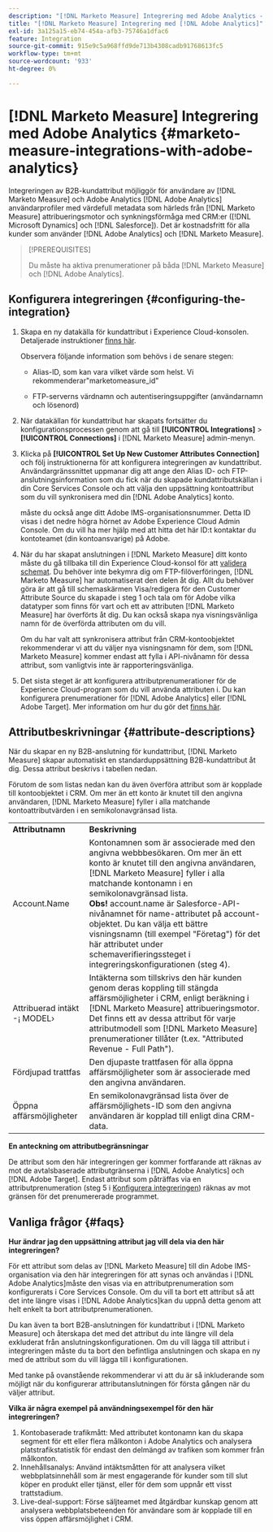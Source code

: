```yaml
---
description: "[!DNL Marketo Measure] Integrering med Adobe Analytics - [!DNL Marketo Measure]"
title: "[!DNL Marketo Measure] Integrering med [!DNL Adobe Analytics]"
exl-id: 3a125a15-eb74-454a-afb3-75746a1dfac6
feature: Integration
source-git-commit: 915e9c5a968ffd9de713b4308cadb91768613fc5
workflow-type: tm+mt
source-wordcount: '933'
ht-degree: 0%

---
```


# [!DNL Marketo Measure] Integrering med Adobe Analytics {#marketo-measure-integrations-with-adobe-analytics}

Integreringen av B2B-kundattribut möjliggör för användare av [!DNL Marketo Measure] och Adobe Analytics [!DNL Adobe Analytics] användarprofiler med värdefull metadata som härleds från [!DNL Marketo Measure] attribueringsmotor och synkningsförmåga med CRM:er ([!DNL Microsoft Dynamics] och [!DNL Salesforce]). Det är kostnadsfritt för alla kunder som använder [!DNL Adobe Analytics] och [!DNL Marketo Measure].

>[!PREREQUISITES]
>
>Du måste ha aktiva prenumerationer på båda [!DNL Marketo Measure] och [!DNL Adobe Analytics].

## Konfigurera integreringen {#configuring-the-integration}

1. Skapa en ny datakälla för kundattribut i Experience Cloud-konsolen. Detaljerade instruktioner [finns här](https://experienceleague.adobe.com/docs/core-services/interface/services/customer-attributes/t-crs-usecase.html).

   Observera följande information som behövs i de senare stegen:

   * Alias-ID, som kan vara vilket värde som helst. Vi rekommenderar&quot;marketomeasure_id&quot;

   * FTP-serverns värdnamn och autentiseringsuppgifter (användarnamn och lösenord)

1. När datakällan för kundattribut har skapats fortsätter du konfigurationsprocessen genom att gå till **[!UICONTROL Integrations]** > **[!UICONTROL Connections]** i [!DNL Marketo Measure] admin-menyn.

1. Klicka på **[!UICONTROL Set Up New Customer Attributes Connection]** och följ instruktionerna för att konfigurera integreringen av kundattribut. Användargränssnittet uppmanar dig att ange den Alias ID- och FTP-anslutningsinformation som du fick när du skapade kundattributskällan i din Core Services Console och att välja den uppsättning kontoattribut som du vill synkronisera med din [!DNL Adobe Analytics] konto.

   måste du också ange ditt Adobe IMS-organisationsnummer. Detta ID visas i det nedre högra hörnet av Adobe Experience Cloud Admin Console. Om du vill ha mer hjälp med att hitta det här ID:t kontaktar du kontoteamet (din kontoansvarige) på Adobe.

1. När du har skapat anslutningen i [!DNL Marketo Measure] ditt konto måste du gå tillbaka till din Experience Cloud-konsol för att [validera schemat](https://experienceleague.adobe.com/docs/core-services/interface/services/customer-attributes/validate-schema.html?lang=en). Du behöver inte bekymra dig om FTP-filöverföringen, [!DNL Marketo Measure] har automatiserat den delen åt dig. Allt du behöver göra är att gå till schemaskärmen Visa/redigera för den Customer Attribute Source du skapade i steg 1 och tala om för Adobe vilka datatyper som finns för vart och ett av attributen [!DNL Marketo Measure] har överförts åt dig. Du kan också skapa nya visningsvänliga namn för de överförda attributen om du vill.

   Om du har valt att synkronisera attribut från CRM-kontoobjektet rekommenderar vi att du väljer nya visningsnamn för dem, som [!DNL Marketo Measure] kommer endast att fylla i API-nivånamn för dessa attribut, som vanligtvis inte är rapporteringsvänliga.

1. Det sista steget är att konfigurera attributprenumerationer för de Experience Cloud-program som du vill använda attributen i. Du kan konfigurera prenumerationer för [!DNL Adobe Analytics] eller [!DNL Adobe Target].  Mer information om hur du gör det [finns här](https://experienceleague.adobe.com/docs/core-services/interface/customer-attributes/subscription.html).

## Attributbeskrivningar {#attribute-descriptions}

När du skapar en ny B2B-anslutning för kundattribut, [!DNL Marketo Measure] skapar automatiskt en standarduppsättning B2B-kundattribut åt dig. Dessa attribut beskrivs i tabellen nedan.

Förutom de som listas nedan kan du även överföra attribut som är kopplade till kontoobjektet i CRM. Om mer än ett konto är knutet till den angivna användaren, [!DNL Marketo Measure] fyller i alla matchande kontoattributvärden i en semikolonavgränsad lista.

<table> 
 <colgroup> 
  <col> 
  <col> 
 </colgroup> 
 <tbody> 
  <tr> 
   <td><b>Attributnamn</b></td> 
   <td><b>Beskrivning</b></td>
  </tr> 
  <tr> 
   <td>Account.Name</td> 
   <td>Kontonamnen som är associerade med den angivna webbbesökaren. Om mer än ett konto är knutet till den angivna användaren, [!DNL Marketo Measure] fyller i alla matchande kontonamn i en semikolonavgränsad lista.<br/>
   <strong>Obs!</strong> account.name är Salesforce-API-nivånamnet för name-attributet på account-objektet. Du kan välja ett bättre visningsnamn (till exempel "Företag") för det här attributet under schemaverifieringssteget i integreringskonfigurationen (steg 4).</td>
  </tr>
  <tr> 
   <td>Attribuerad intäkt -¡ MODEL›</td> 
   <td>Intäkterna som tillskrivs den här kunden genom deras koppling till stängda affärsmöjligheter i CRM, enligt beräkning i [!DNL Marketo Measure] attribueringsmotor.<br/>
   Det finns ett av dessa attribut för varje attributmodell som [!DNL Marketo Measure] prenumerationer tillåter (t.ex. "Attributed Revenue - Full Path").</td>
  </tr>
  <tr> 
   <td>Fördjupad trattfas</td> 
   <td>Den djupaste trattfasen för alla öppna affärsmöjligheter som är associerade med den angivna användaren.</td>
  </tr>
  <tr> 
   <td>Öppna affärsmöjligheter</td> 
   <td>En semikolonavgränsad lista över de affärsmöjlighets-ID som den angivna användaren är kopplad till enligt dina CRM-data.</td>
  </tr> 
 </tbody> 
</table>

**En anteckning om attributbegränsningar**

De attribut som den här integreringen ger kommer fortfarande att räknas av mot de avtalsbaserade attributgränserna i [!DNL Adobe Analytics] och [!DNL Adobe Target]. Endast attribut som påträffas via en attributprenumeration (steg 5 i [Konfigurera integreringen](#configuring-the-integration)) räknas av mot gränsen för det prenumererade programmet.

## Vanliga frågor {#faqs}

**Hur ändrar jag den uppsättning attribut jag vill dela via den här integreringen?**

För ett attribut som delas av [!DNL Marketo Measure] till din Adobe IMS-organisation via den här integreringen för att synas och användas i [!DNL Adobe Analytics]måste den visas via en attributprenumeration som konfigurerats i Core Services Console. Om du vill ta bort ett attribut så att det inte längre visas i [!DNL Adobe Analytics]kan du uppnå detta genom att helt enkelt ta bort attributprenumerationen.

Du kan även ta bort B2B-anslutningen för kundattribut i [!DNL Marketo Measure] och återskapa det med det attribut du inte längre vill dela exkluderat från anslutningskonfigurationen. Om du vill lägga till attribut i integreringen måste du ta bort den befintliga anslutningen och skapa en ny med de attribut som du vill lägga till i konfigurationen.

Med tanke på ovanstående rekommenderar vi att du är så inkluderande som möjligt när du konfigurerar attributanslutningen för första gången när du väljer attribut.

**Vilka är några exempel på användningsexempel för den här integreringen?**

1. Kontobaserade trafikmått: Med attributet kontonamn kan du skapa segment för ett eller flera målkonton i Adobe Analytics och analysera platstrafikstatistik för endast den delmängd av trafiken som kommer från målkonton.
1. Innehållsanalys: Använd intäktsmåtten för att analysera vilket webbplatsinnehåll som är mest engagerande för kunder som till slut köper en produkt eller tjänst, eller för dem som uppnår ett visst trattstadium.
1. Live-deal-support: Förse säljteamet med åtgärdbar kunskap genom att analysera webbplatsbeteenden för användare som är kopplade till en viss öppen affärsmöjlighet i CRM.

